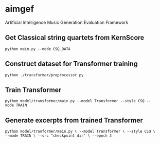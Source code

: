 # aimgef
Artificial Intelligence Music Generation Evaluation Framework

## Get Classical string quartets from KernScore
`python main.py --mode CSQ_DATA`

## Construct dataset for Transformer training
`python ./transformer/preprocessor.py`

## Train Transformer
`python model/transformer/main.py --model Transformer --style CSQ --mode TRAIN`

## Generate excerpts from trained Transformer
`python model/tranformer/main.py \
--model Transformer \
--style CSQ \
--mode TRAIN \
--src "checkpoint dir" \
--epoch 3`
